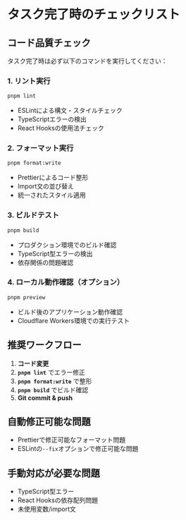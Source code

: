 # タスク完了時のチェックリスト

## コード品質チェック
タスク完了時は必ず以下のコマンドを実行してください：

### 1. リント実行
```bash
pnpm lint
```
- ESLintによる構文・スタイルチェック
- TypeScriptエラーの検出
- React Hooksの使用法チェック

### 2. フォーマット実行
```bash
pnpm format:write
```
- Prettierによるコード整形
- Import文の並び替え
- 統一されたスタイル適用

### 3. ビルドテスト
```bash
pnpm build
```
- プロダクション環境でのビルド確認
- TypeScript型エラーの検出
- 依存関係の問題確認

### 4. ローカル動作確認（オプション）
```bash
pnpm preview
```
- ビルド後のアプリケーション動作確認
- Cloudflare Workers環境での実行テスト

## 推奨ワークフロー
1. **コード変更**
2. **`pnpm lint`** でエラー修正
3. **`pnpm format:write`** で整形
4. **`pnpm build`** でビルド確認
5. **Git commit & push**

## 自動修正可能な問題
- Prettierで修正可能なフォーマット問題
- ESLintの`--fix`オプションで修正可能な問題

## 手動対応が必要な問題
- TypeScript型エラー
- React Hooksの依存配列問題
- 未使用変数/import文